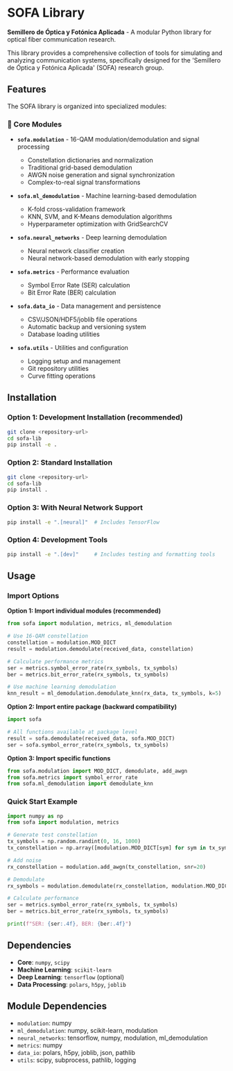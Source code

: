 # SOFA Library

**Semillero de Óptica y Fotónica Aplicada** - A modular Python library for optical fiber communication research.

This library provides a comprehensive collection of tools for simulating and analyzing communication systems, specifically designed for the 'Semillero de Óptica y Fotónica Aplicada' (SOFA) research group.

## Features

The SOFA library is organized into specialized modules:

### 🔧 Core Modules

- **`sofa.modulation`** - 16-QAM modulation/demodulation and signal processing
  - Constellation dictionaries and normalization
  - Traditional grid-based demodulation
  - AWGN noise generation and signal synchronization
  - Complex-to-real signal transformations

- **`sofa.ml_demodulation`** - Machine learning-based demodulation
  - K-fold cross-validation framework
  - KNN, SVM, and K-Means demodulation algorithms
  - Hyperparameter optimization with GridSearchCV

- **`sofa.neural_networks`** - Deep learning demodulation
  - Neural network classifier creation
  - Neural network-based demodulation with early stopping

- **`sofa.metrics`** - Performance evaluation
  - Symbol Error Rate (SER) calculation
  - Bit Error Rate (BER) calculation

- **`sofa.data_io`** - Data management and persistence
  - CSV/JSON/HDF5/joblib file operations
  - Automatic backup and versioning system
  - Database loading utilities

- **`sofa.utils`** - Utilities and configuration
  - Logging setup and management
  - Git repository utilities
  - Curve fitting operations

## Installation

### Option 1: Development Installation (recommended)

```bash
git clone <repository-url>
cd sofa-lib
pip install -e .
```

### Option 2: Standard Installation

```bash
git clone <repository-url>
cd sofa-lib
pip install .
```

### Option 3: With Neural Network Support

```bash
pip install -e ".[neural]"  # Includes TensorFlow
```

### Option 4: Development Tools

```bash
pip install -e ".[dev]"     # Includes testing and formatting tools
```

## Usage

### Import Options

**Option 1: Import individual modules (recommended)**
```python
from sofa import modulation, metrics, ml_demodulation

# Use 16-QAM constellation
constellation = modulation.MOD_DICT
result = modulation.demodulate(received_data, constellation)

# Calculate performance metrics
ser = metrics.symbol_error_rate(rx_symbols, tx_symbols)
ber = metrics.bit_error_rate(rx_symbols, tx_symbols)

# Use machine learning demodulation
knn_result = ml_demodulation.demodulate_knn(rx_data, tx_symbols, k=5)
```

**Option 2: Import entire package (backward compatibility)**
```python
import sofa

# All functions available at package level
result = sofa.demodulate(received_data, sofa.MOD_DICT)
ser = sofa.symbol_error_rate(rx_symbols, tx_symbols)
```

**Option 3: Import specific functions**
```python
from sofa.modulation import MOD_DICT, demodulate, add_awgn
from sofa.metrics import symbol_error_rate
from sofa.ml_demodulation import demodulate_knn
```

### Quick Start Example

```python
import numpy as np
from sofa import modulation, metrics

# Generate test constellation
tx_symbols = np.random.randint(0, 16, 1000)
tx_constellation = np.array([modulation.MOD_DICT[sym] for sym in tx_symbols])

# Add noise
rx_constellation = modulation.add_awgn(tx_constellation, snr=20)

# Demodulate
rx_symbols = modulation.demodulate(rx_constellation, modulation.MOD_DICT)

# Calculate performance
ser = metrics.symbol_error_rate(rx_symbols, tx_symbols)
ber = metrics.bit_error_rate(rx_symbols, tx_symbols)

print(f"SER: {ser:.4f}, BER: {ber:.4f}")
```

## Dependencies

- **Core**: `numpy`, `scipy`
- **Machine Learning**: `scikit-learn`
- **Deep Learning**: `tensorflow` (optional)
- **Data Processing**: `polars`, `h5py`, `joblib`

## Module Dependencies

- `modulation`: numpy
- `ml_demodulation`: numpy, scikit-learn, modulation
- `neural_networks`: tensorflow, numpy, modulation, ml_demodulation
- `metrics`: numpy
- `data_io`: polars, h5py, joblib, json, pathlib
- `utils`: scipy, subprocess, pathlib, logging
